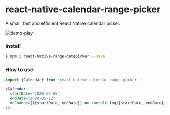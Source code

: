 # react-native-calendar-range-picker

A small, fast and efficient React Native calendar picker.

![demo-play](https://user-images.githubusercontent.com/41982439/76284404-8dd58b00-62e0-11ea-94e6-8d440d3a0571.gif)

### Install

```sh
$ npm i react-native-range-datepicker --save
```

### How to use

```jsx
import {Calendar} from 'react-native-calendar-range-picker';

<Calendar
  startDate="2020-05-05"
  endDate="2020-05-12"
  onChange={({startDate, endDate}) => console.log({startDate, endDate})}
/>;
```
